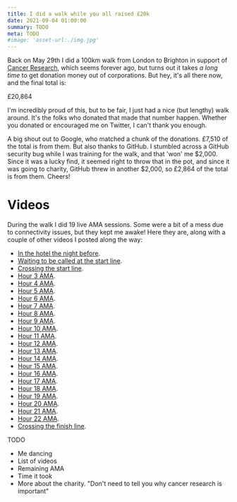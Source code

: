 ```yaml
---
title: I did a walk while you all raised £20k
date: 2021-09-04 01:00:00
summary: TODO
meta: TODO
#image: 'asset-url:./img.jpg'
---
```


Back on May 29th I did a 100km walk from London to Brighton in support of [Cancer Research](https://www.cancerresearchuk.org/), which seems forever ago, but turns out it takes _a long time_ to get donation money out of corporations. But hey, it's all there now, and the final total is:

£20,864

I'm incredibly proud of this, but to be fair, I just had a nice (but lengthy) walk around. It's the folks who donated that made that number happen. Whether you donated or encouraged me on Twitter, I can't thank you enough.

A big shout out to Google, who matched a chunk of the donations. £7,510 of the total is from them. But also thanks to GitHub. I stumbled across a GitHub security bug while I was training for the walk, and that 'won' me $2,000. Since it was a lucky find, it seemed right to throw that in the pot, and since it was going to charity, GitHub threw in another $2,000, so £2,864 of the total is from them. Cheers!

# Videos

During the walk I did 19 live AMA sessions. Some were a bit of a mess due to connectivity issues, but they kept me awake! Here they are, along with a couple of other videos I posted along the way:

- [In the hotel the night before](https://www.youtube.com/watch?v=7JyH_4UmCAI).
- [Waiting to be called at the start line](https://www.youtube.com/watch?v=mqS46EgxOxA).
- [Crossing the start line](https://www.youtube.com/watch?v=gfrAc-RPSwA).
- [Hour 3 AMA](https://www.youtube.com/watch?v=hMJoTkIbygU).
- [Hour 4 AMA](https://www.youtube.com/watch?v=-S3gj8K_uHc).
- [Hour 5 AMA](https://www.youtube.com/watch?v=1NteSACjX3o).
- [Hour 6 AMA](https://www.youtube.com/watch?v=QaP50brumvg).
- [Hour 7 AMA](https://www.youtube.com/watch?v=ft8TdeEIH6o).
- [Hour 8 AMA](https://www.youtube.com/watch?v=cH9ukbu-2po).
- [Hour 9 AMA](https://www.youtube.com/watch?v=cVXxWSNBcys).
- [Hour 10 AMA](https://www.youtube.com/watch?v=xz4TWpN23Nc).
- [Hour 11 AMA](https://www.youtube.com/watch?v=p5PFcoNfbdw).
- [Hour 12 AMA](https://www.youtube.com/watch?v=hiAiMmcbC6Q).
- [Hour 13 AMA](https://www.youtube.com/watch?v=ZttXQLW93-k).
- [Hour 14 AMA](https://www.youtube.com/watch?v=fH_0o8jZnhs).
- [Hour 15 AMA](https://www.youtube.com/watch?v=TGEfryVZ5vk).
- [Hour 16 AMA](https://www.youtube.com/watch?v=Jbxd5iXVsJ4).
- [Hour 17 AMA](https://www.youtube.com/watch?v=-enYw2mY48g).
- [Hour 18 AMA](https://www.youtube.com/watch?v=LkS-XOaUgdE).
- [Hour 19 AMA](https://www.youtube.com/watch?v=ZkgqLLncBNY).
- [Hour 20 AMA](https://www.youtube.com/watch?v=lsee1sYhyYQ).
- [Hour 21 AMA](https://www.youtube.com/watch?v=-dk3J-_KkwU).
- [Hour 22 AMA](https://www.youtube.com/watch?v=MJ4oa1WaQ38).
- [Crossing the finish line](https://www.youtube.com/watch?v=2s1fPjF08Eg).


TODO

- Me dancing
- List of videos
- Remaining AMA
- Time it took
- More about the charity. "Don't need to tell you why cancer research is important"